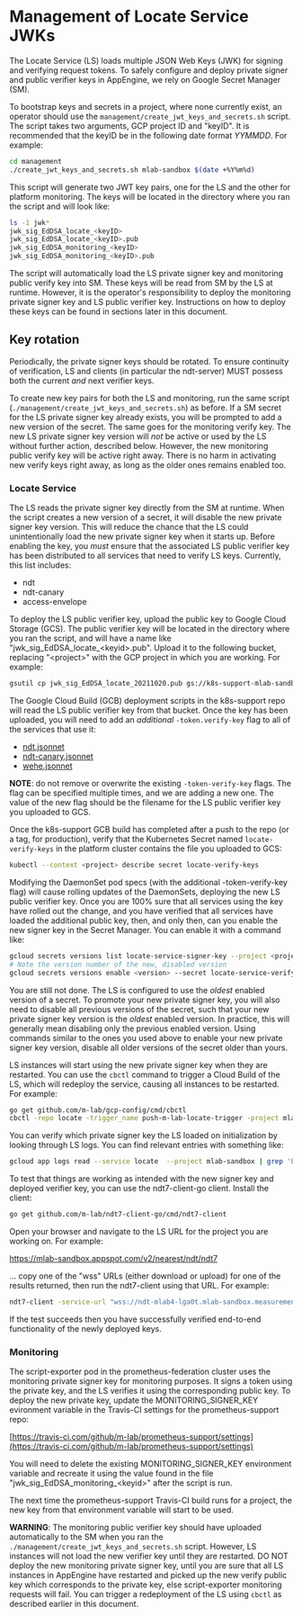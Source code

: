 # Management of Locate Service JWKs

The Locate Service (LS) loads multiple JSON Web Keys (JWK) for signing and
verifying request tokens. To safely configure and deploy private signer and
public verifier keys in AppEngine, we rely on Google Secret Manager (SM).

To bootstrap keys and secrets in a project, where none currently exist, an
operator should use the `management/create_jwt_keys_and_secrets.sh` script. The
script takes two arguments, GCP project ID and "keyID". It is recommended that
the keyID be in the following date format _YYMMDD_. For example:

```sh
cd management
./create_jwt_keys_and_secrets.sh mlab-sandbox $(date +%Y%m%d)
```

This script will generate two JWT key pairs, one for the LS and the other for
platform monitoring. The keys will be located in the directory where you ran the
script and will look like:

```sh
ls -1 jwk*
jwk_sig_EdDSA_locate_<keyID>
jwk_sig_EdDSA_locate_<keyID>.pub
jwk_sig_EdDSA_monitoring_<keyID>
jwk_sig_EdDSA_monitoring_<keyID>.pub
```

The script will automatically load the LS private signer key and monitoring
public verify key into SM. These keys will be read from SM by the LS at
runtime. However, it is the operator's responsibility to deploy the monitoring
private signer key and LS public verifier key. Instructions on how to deploy
these keys can be found in sections later in this document.

## Key rotation

Periodically, the private signer keys should be rotated. To ensure continuity of
verification, LS and clients (in particular the ndt-server) MUST possess both
the current _and_ next verifier keys.

To create new key pairs for both the LS and monitoring, run the same script
(`./management/create_jwt_keys_and_secrets.sh`) as before. If a SM secret
for the LS private signer key already exists, you will be prompted to add a new
version of the secret. The same goes for the monitoring verify key. The new
LS private signer key version will _not_ be active or used by the LS without
further action, described below. However, the new monitoring public verify key
will be active right away. There is no harm in activating new verify keys right
away, as long as the older ones remains enabled too.

### Locate Service

The LS reads the private signer key directly from the SM at runtime. When the
script creates a new version of a secret, it will disable the new private signer
key version. This will reduce the chance that the LS could unintentionally load
the new private signer key when it starts up. Before enabling the key, you
*must* ensure that the associated LS public verifier key has been distributed to
all services that need to verify LS keys. Currently, this list includes:

* ndt
* ndt-canary
* access-envelope

To deploy the LS public verifier key, upload the public key to Google Cloud
Storage (GCS). The public verifier key will be located in the directory where
you ran the script, and will have a name like
"jwk_sig_EdDSA_locate_\<keyid\>.pub". Upload it to the following bucket,
replacing "\<project\>" with the GCP project in which you are working. For
example:

```sh
gsutil cp jwk_sig_EdDSA_locate_20211020.pub gs://k8s-support-mlab-sandbox/locate/
```

The Google Cloud Build (GCB) deployment scripts in the k8s-support repo will
read the LS public verifier key from that bucket. Once the key has been
uploaded, you will need to add an *additional* `-token.verify-key` flag to all
of the services that use it:

* [ndt.jsonnet](https://github.com/m-lab/k8s-support/blob/master/k8s/daemonsets/experiments/ndt.jsonnet)
* [ndt-canary.jsonnet](https://github.com/m-lab/k8s-support/blob/master/k8s/daemonsets/experiments/ndt-canary.jsonnet)
* [wehe.jsonnet](https://github.com/m-lab/k8s-support/blob/master/k8s/daemonsets/experiments/wehe.jsonnet)

**NOTE**: do not remove or overwrite the existing `-token-verify-key` flags. The
flag can be specified multiple times, and we are adding a new one.  The value of
the new flag should be the filename for the LS public verifier key you uploaded
to GCS.

Once the k8s-support GCB build has completed after a push to the repo (or a
tag, for production), verify that the Kubernetes Secret named
`locate-verify-keys` in the platform cluster contains the file you uploaded to
GCS:

```sh
kubectl --context <project> describe secret locate-verify-keys
```

Modifying the DaemonSet pod specs (with the additional -token-verify-key flag)
will cause rolling updates of the DaemonSets, deploying the new LS public
verifier key. Once you are 100% sure that all services using the key have rolled
out the change, and you have verified that all services have loaded the
additional public key, then, and only then, can you enable the new signer key in
the Secret Manager. You can enable it with a command like:

```sh
gcloud secrets versions list locate-service-signer-key --project <project>
# Note the version number of the new, disabled version
gcloud secrets versions enable <version> --secret locate-service-verify-key --project <project>
```

You are still not done. The LS is configured to use the _oldest_ enabled version
of a secret. To promote your new private signer key, you will also need to
disable all previous versions of the secret, such that your new private signer
key version is the _oldest_ enabled version. In practice, this will generally
mean disabling only the previous enabled version. Using commands similar to the
ones you used above to enable your new private signer key version, disable all
older versions of the secret older than yours.

LS instances will start using the new private signer key when they are
restarted. You can use the `cbctl` command to trigger a Cloud Build of the LS,
which will redeploy the service, causing all instances to be restarted. For
example:

```sh
go get github.com/m-lab/gcp-config/cmd/cbctl
cbctl -repo locate -trigger_name push-m-lab-locate-trigger -project mlab-staging
```

You can verify which private signer key the LS loaded on initialization by
looking through LS logs. You can find relevant entries with something like:

```sh
gcloud app logs read --service locate  --project mlab-sandbox | grep 'Loading JWT'
```

To test that things are working as intended with the new signer key and deployed
verifier key, you can use the ndt7-client-go client. Install the client:

```sh
go get github.com/m-lab/ndt7-client-go/cmd/ndt7-client
```

Open your browser and navigate to the LS URL for the project you are working on.
For example:

<https://mlab-sandbox.appspot.com/v2/nearest/ndt/ndt7>

... copy one of the "wss" URLs (either download or upload) for one of the
results returned, then run the ndt7-client using that URL. For example:

```sh
ndt7-client -service-url "wss://ndt-mlab4-lga0t.mlab-sandbox.measurement-lab.org/ndt/v7/upload?access_token=eyJhbGciOiJFZERTQSIsImtpZCI6ImxvY2F0ZV8yMDIwMDQwOSJ9.eyJhdWQiOlsibWxhYjQtbGdhMHQubWxhYi1zYW5kYm94Lm1lYXN1cmVtZW50LWxhYi5vcmciXSwiZXhwIjoxNjM1Mjc1NTMzLCJpc3MiOiJsb2NhdGUiLCJzdWIiOiJuZHQifQ.w0q4sBahcgYh6fXqUuPc4wJJaarnc3HpBJ0G8f62FPSrVlSm7QwS_aX-O8GMcwbxx_XmZm_fXnFgM4AjWHFeAg"
```

If the test succeeds then you have successfully verified end-to-end
functionality of the newly deployed keys.

### Monitoring

The script-exporter pod in the prometheus-federation cluster uses the monitoring
private signer key for monitoring purposes. It signs a token using the private
key, and the LS verifies it using the corresponding public key. To deploy the
new private key, update the MONITORING_SIGNER_KEY evironment variable in the
Travis-CI settings for the prometheus-support repo:

[https://travis-ci.com/github/m-lab/prometheus-support/settings](https://travis-ci.com/github/m-lab/prometheus-support/settings)

You will need to delete the existing MONITORING_SIGNER_KEY environment variable
and recreate it using the value found in the file "jwk_sig_EdDSA_monitoring_\<keyid\>"
after the script is run.

The next time the prometheus-support Travis-CI build runs for a project, the new
key from that environment variable will start to be used.

**WARNING**: The monitoring public verifier key should have uploaded
automatically to the SM when you ran the
`./management/create_jwt_keys_and_secrets.sh` script. However, LS instances will
not load the new verifier key until they are restarted. DO NOT deploy the new
monitoring private signer key, until you are sure that all LS instances in
AppEngine have restarted and picked up the new verify public key which
corresponds to the private key, else script-exporter monitoring requests will
fail. You can trigger a redeployment of the LS using `cbctl` as described
earlier in this document.
